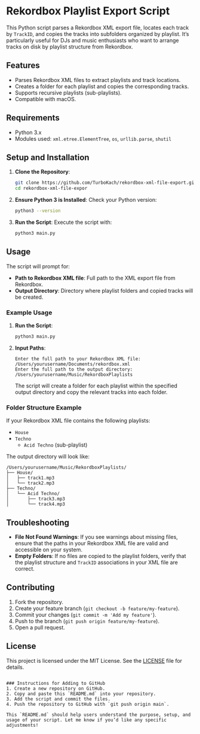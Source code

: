 # Rekordbox Playlist Export Script

This Python script parses a Rekordbox XML export file, locates each track by `TrackID`, and copies the tracks into subfolders organized by playlist. It’s particularly useful for DJs and music enthusiasts who want to arrange tracks on disk by playlist structure from Rekordbox.

## Features
- Parses Rekordbox XML files to extract playlists and track locations.
- Creates a folder for each playlist and copies the corresponding tracks.
- Supports recursive playlists (sub-playlists).
- Compatible with macOS.

## Requirements
- Python 3.x
- Modules used: `xml.etree.ElementTree`, `os`, `urllib.parse`, `shutil`

## Setup and Installation

1. **Clone the Repository**:
   ```bash
   git clone https://github.com/TurboKach/rekordbox-xml-file-export.git
   cd rekordbox-xml-file-expor
   ```

2. **Ensure Python 3 is Installed**:
   Check your Python version:
   ```bash
   python3 --version
   ```

3. **Run the Script**:
   Execute the script with:
   ```bash
   python3 main.py
   ```

## Usage

The script will prompt for:
- **Path to Rekordbox XML file**: Full path to the XML export file from Rekordbox.
- **Output Directory**: Directory where playlist folders and copied tracks will be created.

### Example Usage

1. **Run the Script**:
   ```bash
   python3 main.py
   ```

2. **Input Paths**:
   ```
   Enter the full path to your Rekordbox XML file: /Users/yourusername/Documents/rekordbox.xml
   Enter the full path to the output directory: /Users/yourusername/Music/RekordboxPlaylists
   ```

   The script will create a folder for each playlist within the specified output directory and copy the relevant tracks into each folder.

### Folder Structure Example

If your Rekordbox XML file contains the following playlists:

- `House`
- `Techno`
  - `Acid Techno` (sub-playlist)

The output directory will look like:

```
/Users/yourusername/Music/RekordboxPlaylists/
├── House/
│   ├── track1.mp3
│   └── track2.mp3
├── Techno/
│   └── Acid Techno/
│       ├── track3.mp3
│       └── track4.mp3
```

## Troubleshooting

- **File Not Found Warnings**: If you see warnings about missing files, ensure that the paths in your Rekordbox XML file are valid and accessible on your system.
- **Empty Folders**: If no files are copied to the playlist folders, verify that the playlist structure and `TrackID` associations in your XML file are correct.

## Contributing

1. Fork the repository.
2. Create your feature branch (`git checkout -b feature/my-feature`).
3. Commit your changes (`git commit -m 'Add my feature'`).
4. Push to the branch (`git push origin feature/my-feature`).
5. Open a pull request.

## License

This project is licensed under the MIT License. See the [LICENSE](LICENSE) file for details.
```

### Instructions for Adding to GitHub
1. Create a new repository on GitHub.
2. Copy and paste this `README.md` into your repository.
3. Add the script and commit the files.
4. Push the repository to GitHub with `git push origin main`.

This `README.md` should help users understand the purpose, setup, and usage of your script. Let me know if you’d like any specific adjustments!
